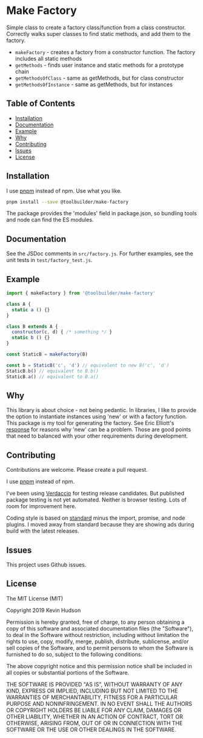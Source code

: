 # Make Factory

Simple class to create a factory class/function from a class constructor. Correctly walks super classes to
find static methods, and add them to the factory.

* `makeFactory` - creates a factory from a constructor function. The factory includes all static methods
* `getMethods` - finds user instance and static methods for a prototype chain
* `getMethodsOfClass` - same as getMethods, but for class constructor
* `getMethodsOfInstance` - same as getMethods, but for instances

## Table of Contents

<!-- !toc (minlevel=2 omit="Features;Table of Contents") -->

* [Installation](#installation)
* [Documentation](#documentation)
* [Example](#example)
* [Why](#why)
* [Contributing](#contributing)
* [Issues](#issues)
* [License](#license)

## Installation

I use [pnpm](https://pnpm.js.org/) instead of npm. Use what you like.

```bash
pnpm install --save @toolbuilder/make-factory
```

The package provides the 'modules' field in package.json, so bundling tools and node can find the ES modules.

## Documentation

See the JSDoc comments in `src/factory.js`. For further examples, see the unit tests in `test/factory_test.js`.

## Example

```javascript
import { makeFactory } from '@toolbuilder/make-factory'

class A {
  static a () {}
}

class B extends A {
  constructor(c, d) { /* something */ }
  static b () {}
}

const StaticB = makeFactory(B)

const b = StaticB('c', 'd') // equivalent to new B('c', 'd')
StaticB.b() // equivalent to B.b()
StaticB.a() // equivalent to B.a()
```

## Why

This library is about choice - not being pedantic. In libraries, I like to provide the option to instantiate instances using 'new' or with a factory function. This package is my tool for generating the factory. See Eric Elliott's [response](https://stackoverflow.com/questions/8698726/constructor-function-vs-factory-functions#8699045) for reasons why 'new' can be a problem. Those are good points that need to balanced with your other requirements during development.

## Contributing

Contributions are welcome. Please create a pull request.

I use [pnpm](https://pnpm.js.org/) instead of npm.

I've been using [Verdaccio](https://github.com/verdaccio/verdaccio) for testing release candidates. But published
package testing is not yet automated. Neither is browser testing. Lots of room for improvement here.

Coding style is based on [standard](https://github.com/standard/eslint-config-standard) minus the import, promise, and node plugins. I moved away from standard because they are showing ads during build with the latest releases.

## Issues

This project uses Github issues.

## License

<!-- include (LICENSE) -->
The MIT License (MIT)

Copyright 2019 Kevin Hudson

Permission is hereby granted, free of charge, to any person obtaining a copy of this software and associated documentation files (the "Software"), to deal in the Software without restriction, including without limitation the rights to use, copy, modify, merge, publish, distribute, sublicense, and/or sell copies of the Software, and to permit persons to whom the Software is furnished to do so, subject to the following conditions:

The above copyright notice and this permission notice shall be included in all copies or substantial portions of the Software.

THE SOFTWARE IS PROVIDED "AS IS", WITHOUT WARRANTY OF ANY KIND, EXPRESS OR IMPLIED, INCLUDING BUT NOT LIMITED TO THE WARRANTIES OF MERCHANTABILITY, FITNESS FOR A PARTICULAR PURPOSE AND NONINFRINGEMENT. IN NO EVENT SHALL THE AUTHORS OR COPYRIGHT HOLDERS BE LIABLE FOR ANY CLAIM, DAMAGES OR OTHER LIABILITY, WHETHER IN AN ACTION OF CONTRACT, TORT OR OTHERWISE, ARISING FROM, OUT OF OR IN CONNECTION WITH THE SOFTWARE OR THE USE OR OTHER DEALINGS IN THE SOFTWARE.<!-- /include -->
